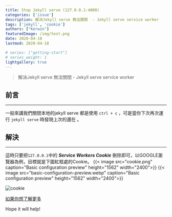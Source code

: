```yaml
---
title: Stop Jekyll serve (127.0.0.1:4000)
categories: ['issue']
description: 解決Jekyll serve 無法關閉  - Jekyll serve service worker
tags: ['jekyll', 'cookie']
authors: ["Kerwin"]
featuredImage: /img/test.png
date: 2020-04-18
lastmod: 2020-04-18

# series: ["getting-start"]
# series_weight: 1
lightgallery: true
---
```


> 解決Jekyll serve 無法關閉  - Jekyll serve service worker
<!--more-->

## 前言
---
一般來講我們關閉本地的jekyll serve 都是使用 `ctrl + c` ，可是當你下次再次運行 `jekyll serve` 時發現上次的還在 。

## 解決
---
這時只要把`127.0.0.1`中的 ***Service Workers Cookie***  刪除即可，以GOOGLE瀏覽器為例，目標就是下圖紅框處的Cookie。
{{< image src="cookie.png" caption="Basic configuration preview" height="1562" width="2400">}}
{{< image src="basic-configuration-preview.webp" caption="Basic configuration preview" height="1562" width="2400">}}

![cookie](https://i.imgur.com/hk0qGZQ.png)

[如果你想了解更多](https://developers.google.com/web/fundamentals/primers/service-workers/lifecycle?hl=zh-tw)

Hope it will help!